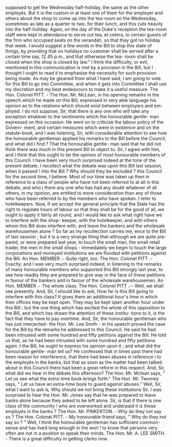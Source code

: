supposed to get the Wednesday half-holiday, the same as the other employés. But it is the custom in at least one of them for the employer and others about the shop to come up into the tea-room on the Wednesday, sometimes as late as a quarter to two, for their lunch, and this cuts heavily into the half-holiday. Again, on the day of the Duke's reception the tea-room staff were kept in attendance to serve out tea, et cetera, to certain guests of the firm who occupied seats on the verandah, so that they got no holiday that week. I would suggest a few words in the Bill to stop this state of things, by providing that on holidays no customer shall be served after a certain time say, 12.45 p.m., and that otherwise the tea- room shall be closed when the shop is closed by law." I think the difficulty, or evil, mentioned in this communication is met by a provision in the Bill, but I thought I ought to read it to emphasize the necessity for such provision being made. As may be gleaned from what I have said, I am going to vote for this Bill to go into Committee, and when it gets into Committee I shall use my discretion and my best endeavours to make it a useful measure. The Hon. Colonel PITT. - The Hon. Mr. McLean, in his opening remarks in the speech which he made on this Bill, expressed in very able language his opinion as to the relations which should exist between employers and em- ployed. I do not suppose, Sir, that there is any one who will take any exception whatever to the sentiments which the honourable gentle- man expressed on this occasion. He went on to criticize the labour policy of the Govern- ment, and certain measures which were in existence and on the statute-book, and I was listening, Sir, with considerable attention to see how the honourable gentleman applied his remarks to the Bill before the Council, and what did I find ? That the honourable gentle- man said that he did not think there was much in this present Bill to object to. Sir, I agree with him, and I think that this ought to be the opinion of most honourable members of this Council. I have been very much surprised indeed at the tone of the present debate. I recollect what the debate was upon this Bill last session, when it passed ! into the Bill ? Why should they be excluded ? this Council for the second time, I believe. Most of our time was taken up then in reference to a class of people who have not been referred to at all in this debate, and who į there any one who has had any doubt whatever of all others, in my opinion, are entitled to more consideration than any of those who have been referred to by the members who have spoken. I refer to hotelkeepers. Now, if we accept the general principle that the State has the right to regulate hours of labour so that they shall be for the good of all, we ought to apply it fairly all round, and I would like to ask what right have we to interfere with the shop- keeper, with the hotelkeeper, and with others whom this Bill does interfere with, and leave the bankers and the wholesale warehousemen alone ? So far as my recollection carries me, ence to the Bill of last session ; but it is a very strange thing that-although we are quite pre- pared, or were prepared last year, to touch the small man, the small retail trader, the men in the small shops - immediately we begin to touch the large corporations and moneyed institutions we are flooded with petitions against the Bill. An Hon. MEMBER .- Quite right, too. The Hon. Colonel PITT .- Exactly; and I was very much surprised indeed, in listening to the remarks of many honourable members who supported this Bill strongly last year, to see how readily they are prepared to give way in the face of these petitions in favour of the bankers and in favour of the wholesale warehousemen. An Hon. MEMBER .- The whole class. The Hon. Colonel PITT .-- Well, we shall see presently. And, Sir, I should like to ask, How far is this Bill going to interfere with this class? It gives them an additional hour's time in which their offices may be kept open. They may be kept open another hour under this Bill ; but the one thing which has excited the whole of this opposition to the Bill, and which has drawn the attention of these institu- tions to it, is the fact that they have to pay overtime. And, Sir, the honourable gentleman who has just interjected- the Hon. Mr. Lee Smith - in his speech proved the case for the Bill by the remarks he addressed to this Council. He said he had been intrusted with some hundred and fifty petitions against the Bill. He told us that, as he had been intrusted with some hundred and fifty petitions again .t the Bill, he ought to express his opinion upon it ; and what did the honourable gentle- man tell us? He confessed that in times past there had been reason for interference, that there had been abuses in reference i to the employés in the banks, but that as soon as the matter had been talked about in this Council there had been a great reform in this respect. And, Sir, what did we hear in the debate this afternoon? The Hon. Mr. Mclean says, " Let us see what the extra-time book brings forth." The Hon. Mr. Twomey says, " Let us have an extra-time book to guard against abuses." Well, Sir, what I want to ask is, Why should we not bring these institutions Sir, I was surprised to hear the Hon. Mr. Jones say that he was prepared to leave banks alone because they asked to be left alone. Sir, is that if there is one class of the community ! who are overworked and underpaid it is these employés in the banks ? The Hon. Mr. PINKERTON. - Why do they not say so ? The Hon. Colonel PITT. - My honourable friend says, " Why do they not say so ? " Well, I think the honourable gentleman has sufficient common-sense and has lived long enough in the worl ! to know that persons very often are not in a position to speak their minds. The Hon. Mr. A. LEE SMITH. - There is a great difficulty in getting clerks now. 